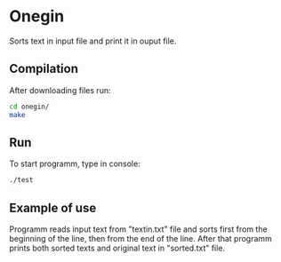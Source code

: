 # Onegin
Sorts text in input file and print it in ouput file.

## Compilation
After downloading files run:
```sh
cd onegin/
make
```
## Run
To start programm, type in console:
```sh
./test
```
####

## Example of use
Programm reads input text from "textin.txt" file and sorts first from the beginning of the line, then from the end of the line. After that programm prints both sorted texts and original text in "sorted.txt" file.
